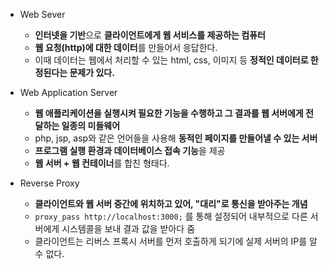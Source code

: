 - Web Sever
    - **인터넷을 기반**으로 **클라이언트에게 웹 서비스를 제공하는 컴퓨터**
    - **웹 요청(http)에 대한 데이터**를 만들어서 응답한다.
    - 이때 데이터는 웹에서 처리할 수 있는 html, css, 이미지 등 **정적인 데이터로 한정된다는 문제가 있다.**
      
- Web Application Server
    - **웹 애플리케이션을 실행시켜 필요한 기능을 수행하고 그 결과를 웹 서버에게 전달하는 일종의 미들웨어**
    - php, jsp, asp와 같은 언어들을 사용해 **동적인 페이지를 만들어낼 수 있는 서버**
    - **프로그램 실행 환경과 데이터베이스 접속 기능**을 제공
    - **웹 서버 + 웹 컨테이너**를 합친 형태다.
      
- Reverse Proxy
    - **클라이언트와 웹 서버 중간에 위치하고 있어, "대리"로 통신을 받아주는 개념**
    - `proxy_pass http://localhost:3000;` 를 통해 설정되어 내부적으로 다른 서버에게 시스템콜을 보내 결과 값을 받아다 줌
    - 클라이언트는 리버스 프록시 서버를 먼저 호출하게 되기에 실제 서버의 IP를 알 수 없다.
